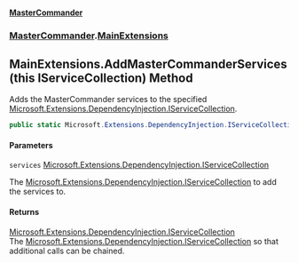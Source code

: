 #### [MasterCommander](MasterCommander.md 'MasterCommander')
### [MasterCommander](MasterCommander.md#MasterCommander 'MasterCommander').[MainExtensions](MainExtensions.md 'MasterCommander.MainExtensions')

## MainExtensions.AddMasterCommanderServices(this IServiceCollection) Method

Adds the MasterCommander services to the specified [Microsoft.Extensions.DependencyInjection.IServiceCollection](https://docs.microsoft.com/en-us/dotnet/api/Microsoft.Extensions.DependencyInjection.IServiceCollection 'Microsoft.Extensions.DependencyInjection.IServiceCollection').

```csharp
public static Microsoft.Extensions.DependencyInjection.IServiceCollection AddMasterCommanderServices(this Microsoft.Extensions.DependencyInjection.IServiceCollection services);
```
#### Parameters

<a name='MasterCommander.MainExtensions.AddMasterCommanderServices(thisMicrosoft.Extensions.DependencyInjection.IServiceCollection).services'></a>

`services` [Microsoft.Extensions.DependencyInjection.IServiceCollection](https://docs.microsoft.com/en-us/dotnet/api/Microsoft.Extensions.DependencyInjection.IServiceCollection 'Microsoft.Extensions.DependencyInjection.IServiceCollection')

The [Microsoft.Extensions.DependencyInjection.IServiceCollection](https://docs.microsoft.com/en-us/dotnet/api/Microsoft.Extensions.DependencyInjection.IServiceCollection 'Microsoft.Extensions.DependencyInjection.IServiceCollection') to add the services to.

#### Returns
[Microsoft.Extensions.DependencyInjection.IServiceCollection](https://docs.microsoft.com/en-us/dotnet/api/Microsoft.Extensions.DependencyInjection.IServiceCollection 'Microsoft.Extensions.DependencyInjection.IServiceCollection')  
The [Microsoft.Extensions.DependencyInjection.IServiceCollection](https://docs.microsoft.com/en-us/dotnet/api/Microsoft.Extensions.DependencyInjection.IServiceCollection 'Microsoft.Extensions.DependencyInjection.IServiceCollection') so that additional calls can be chained.